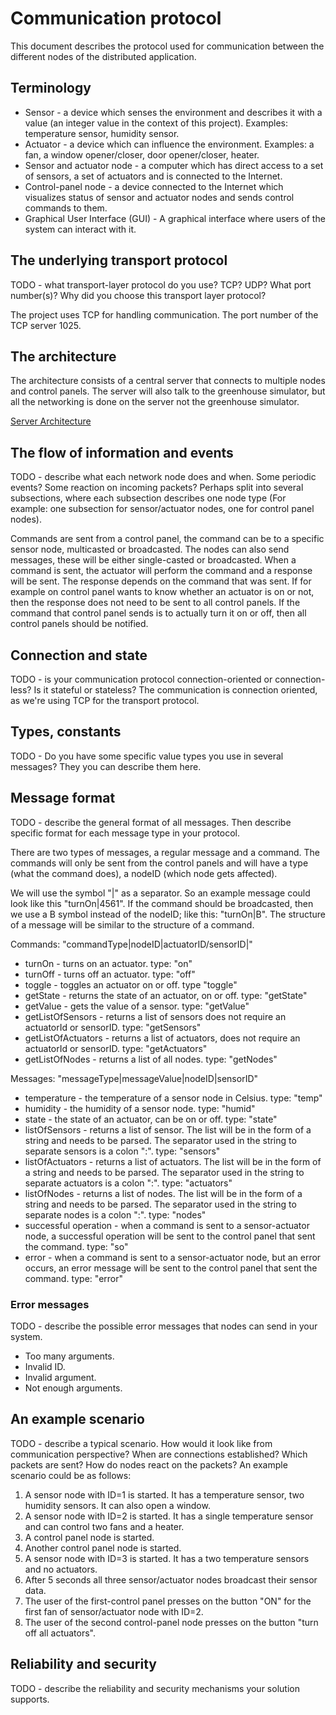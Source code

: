 # Communication protocol

This document describes the protocol used for communication between the different nodes of the
distributed application.

## Terminology

* Sensor - a device which senses the environment and describes it with a value (an integer value in
  the context of this project). Examples: temperature sensor, humidity sensor.
* Actuator - a device which can influence the environment. Examples: a fan, a window opener/closer,
  door opener/closer, heater.
* Sensor and actuator node - a computer which has direct access to a set of sensors, a set of
  actuators and is connected to the Internet.
* Control-panel node - a device connected to the Internet which visualizes status of sensor and
  actuator nodes and sends control commands to them.
* Graphical User Interface (GUI) - A graphical interface where users of the system can interact with
  it.

## The underlying transport protocol

TODO - what transport-layer protocol do you use? TCP? UDP? What port number(s)? Why did you 
choose this transport layer protocol?

The project uses TCP for handling communication. The port number of the TCP server 1025.

## The architecture
The architecture consists of a central server that connects to multiple nodes and control panels. The server will also
talk to the greenhouse simulator, but all the networking is done on the server not the greenhouse simulator.

[Server Architecture](images/GreenhouseServerArchitecture.png)

## The flow of information and events

TODO - describe what each network node does and when. Some periodic events? Some reaction on 
incoming packets? Perhaps split into several subsections, where each subsection describes one 
node type (For example: one subsection for sensor/actuator nodes, one for control panel nodes).

Commands are sent from a control panel, the command can be to a specific sensor node, multicasted or broadcasted.
The nodes can also send messages, these will be either single-casted or broadcasted. When a command is sent, the
actuator will perform the command and a response will be sent. The response depends on the command that was sent. If
for example on control panel wants to know whether an actuator is on or not, then the response does not need to be sent
to all control panels. If the command that control panel sends is to actually turn it on or off, then all control panels
should be notified.

## Connection and state

TODO - is your communication protocol connection-oriented or connection-less? Is it stateful or 
stateless? 
The communication is connection oriented, as we're using TCP for the transport protocol.

## Types, constants

TODO - Do you have some specific value types you use in several messages? They you can describe 
them here.

## Message format

TODO - describe the general format of all messages. Then describe specific format for each 
message type in your protocol.

There are two types of messages, a regular message and a command. The commands will only be sent from the control panels
and will have a type (what the command does), a nodeID (which node gets affected).

We will use the symbol "|" as a separator. So an example message could look like this "turnOn|4561". If the command 
should be broadcasted, then we use a B symbol instead of the nodeID; like this: "turnOn|B". The structure of a message 
will be similar to the structure of a command. 

Commands: "commandType|nodeID|actuatorID/sensorID|"
* turnOn - turns on an actuator. type: "on"
* turnOff - turns off an actuator. type: "off"
* toggle - toggles an actuator on or off. type "toggle"
* getState - returns the state of an actuator, on or off. type: "getState"
* getValue - gets the value of a sensor. type: "getValue"
* getListOfSensors - returns a list of sensors does not require an actuatorId or sensorID. type: "getSensors"
* getListOfActuators - returns a list of actuators, does not require an actuatorId or sensorID. type: "getActuators"
* getListOfNodes - returns a list of all nodes. type: "getNodes"

Messages: "messageType|messageValue|nodeID|sensorID"
* temperature - the temperature of a sensor node in Celsius. type: "temp"
* humidity - the humidity of a sensor node. type: "humid"
* state - the state of an actuator, can be on or off. type: "state"
* listOfSensors - returns a list of sensor. The list will be in the form of a string and needs to be parsed.
    The separator used in the string to separate sensors is a colon ":". type: "sensors"
* listOfActuators - returns a list of actuators. The list will be in the form of a string and needs to be parsed.
    The separator used in the string to separate actuators is a colon ":". type: "actuators"
* listOfNodes - returns a list of nodes. The list will be in the form of a string and needs to be parsed.
    The separator used in the string to separate nodes is a colon ":". type: "nodes"
* successful operation - when a command is sent to a sensor-actuator node, a successful operation will be sent to
    the control panel that sent the command. type: "so"
* error - when a command is sent to a sensor-actuator node, but an error occurs, an error message will be sent to
    the control panel that sent the command. type: "error"

### Error messages

TODO - describe the possible error messages that nodes can send in your system.

* Too many arguments.
* Invalid ID.
* Invalid argument.
* Not enough arguments.

## An example scenario

TODO - describe a typical scenario. How would it look like from communication perspective? When 
are connections established? Which packets are sent? How do nodes react on the packets? An 
example scenario could be as follows:
1. A sensor node with ID=1 is started. It has a temperature sensor, two humidity sensors. It can
   also open a window.
2. A sensor node with ID=2 is started. It has a single temperature sensor and can control two fans
   and a heater.
3. A control panel node is started.
4. Another control panel node is started.
5. A sensor node with ID=3 is started. It has a two temperature sensors and no actuators.
6. After 5 seconds all three sensor/actuator nodes broadcast their sensor data.
7. The user of the first-control panel presses on the button "ON" for the first fan of
   sensor/actuator node with ID=2.
8. The user of the second control-panel node presses on the button "turn off all actuators".

## Reliability and security

TODO - describe the reliability and security mechanisms your solution supports.
